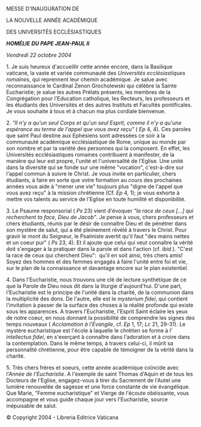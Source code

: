 MESSE D'INAUGURATION DE

LA NOUVELLE ANNÉE ACADÉMIQUE

DES UNIVERSITÉS ECCLÉSIASTIQUES

***HOMÉLIE*** ***DU PAPE JEAN-PAUL II***

*Vendredi 22 octobre 2004*

1. Je suis heureux d'accueillir cette année encore, dans la Basilique vaticane, la vaste et variée communauté des *Universités ecclésiastiques romaines*, qui reprennent leur chemin académique. Je salue avec reconnaissance le Cardinal Zenon Grocholewski qui célèbre la Sainte Eucharistie; je salue les autres Prélats présents, les membres de la Congrégation pour l'Education catholique, les Recteurs, les professeurs et les étudiants des Universités et des autres Instituts et Facultés pontificales. Je vous souhaite à tous et à chacun ma plus cordiale bienvenue.

2. *"Il n'y a qu'un seul Corps et qu'un seul Esprit, comme il n'y a qu'une espérance au terme de l'appel que vous avez reçu"* ( *Ep* 4, 4). Ces paroles que saint Paul destine aux Ephésiens sont adressées ce soir à la communauté académique ecclésiastique de Rome, unique au monde par son nombre et par la variété des personnes qui la composent. En effet, les Universités ecclésiastiques romaines contribuent à manifester, de la manière qui leur est propre, l'unité et l'universalité de l'Eglise. Une unité dans la diversité qui se fonde sur une même "vocation", c'est-à-dire sur l'appel commun à suivre le Christ. Je vous invite en particulier, chers étudiants, à faire en sorte que votre formation au cours des prochaines années vous aide à "mener une vie" toujours plus "digne de l'appel que vous avez reçu" à la mission chrétienne (Cf. *Ep* 4, 1); je vous exhorte à mettre vos talents au service de l'Eglise en toute humilité et disponibilité.

3. Le Psaume responsorial ( *Ps* 23) vient d'évoquer *"la race de ceux \[...\] qui recherchent ta face, Dieu de Jacob"*. Je pense à vous, chers professeurs et chers étudiants, réunis par le désir de connaître Dieu et de pénétrer dans son mystère de salut, qui a été pleinement révélé à travers le Christ. Pour gravir le mont du Seigneur, le Psalmiste avertit qu'il faut "des mains nettes et un coeur pur" ( *Ps* 23, 4). Et il ajoute que celui qui veut connaître la vérité doit s'engager à la pratiquer dans la parole et dans l'action (cf. *ibid*.). "C'est la race de ceux qui cherchent Dieu":  qu'il en soit ainsi, très chers amis! Soyez des hommes et des femmes engagés à faire l'unité entre foi et vie, sur le plan de la connaissance et davantage encore sur le plan existentiel.

4. Dans l'Eucharistie, nous trouvons une clé de lecture synthétique de ce que la Parole de Dieu nous dit dans la liturgie d'aujourd'hui. D'une part, l'Eucharistie est le principe de l'unité dans la charité, de la communion dans la multiplicité des dons. De l'autre, elle est le *mysterium fidei*, qui contient l'invitation à passer de la surface des choses à la réalité profonde qui existe sous les apparences. A travers l'Eucharistie, l'Esprit Saint éclaire les yeux de notre coeur, en nous donnant la possibilité de comprendre les signes des temps nouveaux ( *Acclamation à l'Evangile*, cf. *Ep* 1, 17; *Lc* 21, 29-31). Le mystère eucharistique est l'école à laquelle le chrétien se forme à l' *intellectus fidei*, en s'exerçant à connaître dans l'adoration et à croire dans la contemplation. Dans le même temps, à travers celui-ci, il mûrit sa personnalité chrétienne, pour être capable de témoigner de la vérité dans la charité.

5. Très chers frères et soeurs, cette année académique coïncide avec *l'Année de l'Eucharistie*. A l'exemple de saint Thomas d'Aquin et de tous les Docteurs de l'Eglise, engagez-vous à tirer du Sacrement de l'Autel une lumière renouvelée de sagesse et une force constante de vie évangélique. Que Marie, "Femme eucharistique" et Vierge de l'écoute obéissante, vous accompagne et vous guide chaque jour vers l'Eucharistie, source inépuisable de salut.

© Copyright 2004 - Libreria Editrice Vaticana